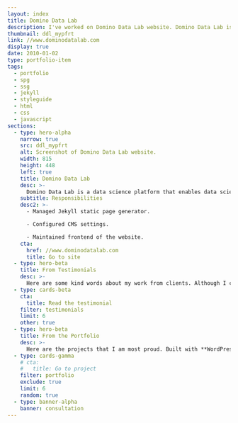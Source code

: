 ```yaml
---
layout: index
title: Domino Data Lab
description: I've worked on Domino Data Lab website. Domino Data Lab is a data science platform that enables teams to rapidly develop and deploy breakthrough models.
thumbnail: ddl_mypfrt
link: //www.dominodatalab.com
display: true
date: 2010-01-02
type: portfolio-item
tags:
  - portfolio
  - spg
  - ssg
  - jekyll
  - styleguide
  - html
  - css
  - javascript
sections:
  - type: hero-alpha
    narrow: true
    src: ddl_mypfrt
    alt: Screenshot of Domino Data Lab website.
    width: 815
    height: 448
    left: true
    title: Domino Data Lab
    desc: >-
      Domino Data Lab is a data science platform that enables data science teams to rapidly develop and deploy models that drive breakthrough innovation and competitive advantage. The website runs on Jekyll.
    subtitle: Responsibilities
    desc2: >-
      - Managed Jekyll static page generator.

      - Configured CMS settings.

      - Maintained frontend of the website.
    cta:
      href: //www.dominodatalab.com
      title: Go to site
  - type: hero-beta
    title: From Testimonials
    desc: >-
      Here are some kind words about my work from clients. Although I collaborated with clients from more than 10 countries, most of them came from **The United States**.
  - type: cards-beta
    cta:
      title: Read the testimonial
    filter: testimonials
    limit: 6
    other: true
  - type: hero-beta
    title: From the Portfolio
    desc: >-
      Here are the projects that I am most proud. Built with **WordPress**, **Shopify**, **Jekyll**, and **Hugo**, among others.
  - type: cards-gamma
    # cta:
    #   title: Go to project
    filter: portfolio
    exclude: true
    limit: 6
    random: true
  - type: banner-alpha
    banner: consultation
---
```

